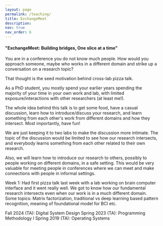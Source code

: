 ```yaml
---
layout: page
permalink: /teaching/
title: ExchangeMeet
description: 
nav: true
nav_order: 6
---
```


#### "ExchangeMeet: Building bridges, One slice at a time"

You are in a conference you do not know much people. How would you approach someone, maybe who works in a different domain and strike up a conversation on a research topic? 

That thought is the seed motivation behind cross-lab pizza talk. 

As a PhD student, you mostly spend your earlier years spending the majority of your time in your own work and lab, with limited exposure/interactions with other researchers (at least me!). 

The whole idea behind this talk is to get some food, have a casual discussion, learn how to introduce/discuss your research, and learn something from each other's work from different domains and how they intersect. Most importantly, have fun!  

We are just keeping it to two labs to make the discussion more intimate. The topic of the discussion would be limited to see how our research intersects, and everybody learns something from each other related to their own research.  

Also, we will learn how to introduce our research to others, possibly to people working on different domains, in a safe setting. This would be very valuable for meeting people in conferences where we can meet and make connections with people in informal settings.  
 


Week 1: Had first pizza talk last week with a lab working on brain computer interface and it went really well. We got to know how our fundamental research intersects even when our work is in a much different domain. Some topics: Matrix factorization, traditional vs deep learning based pattern recognition, meaning of foundational model for BCI etc. 


Fall 2024 (TA): Digital System Design
Spring 2023 (TA): Programming Methodology I
Spring 2019 (TA): Operating Systems
